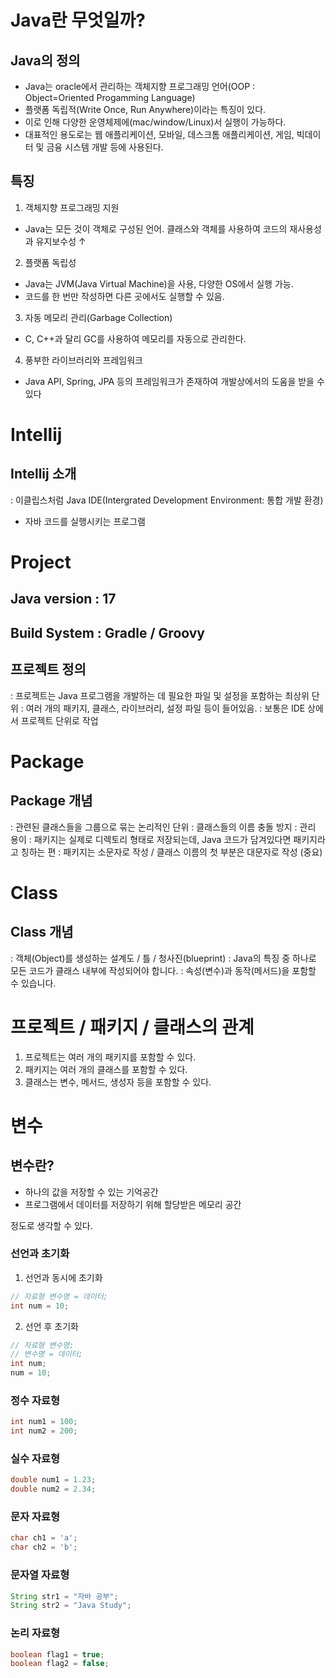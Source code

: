 # Java란 무엇일까?

## Java의 정의
- Java는 oracle에서 관리하는 객체지향 프로그래밍 언어(OOP : Object=Oriented Progamming Language)
- 플랫폼 독립적(Write Once, Run Anywhere)이라는 특징이 있다.
- 이로 인해 다양한 운영체제에(mac/window/Linux)서 실행이 가능하다.
- 대표적인 용도로는 웹 애플리케이션, 모바일, 데스크톰 애플리케이션, 게임, 빅데이터 및 금융 시스템 개발 등에 사용된다.

## 특징
1. 객체지향 프로그래밍 지원
- Java는 모든 것이 객체로 구성된 언어. 클래스와 객체를 사용하여 코드의 재사용성과 유지보수성 ↑
2. 플랫폼 독립성
- Java는 JVM(Java Virtual Machine)을 사용, 다양한 OS에서 실행 가능.
- 코드를 한 번만 작성하면 다른 곳에서도 실행할 수 있음.
3. 자동 메모리 관리(Garbage Collection)
- C, C++과 달리 GC를 사용하여 메모리를 자동으로 관리한다.
4. 풍부한 라이브러리와 프레임워크
- Java API, Spring, JPA 등의 프레임워크가 존재하여 개발상에서의 도움을 받을 수 있다


# Intellij
## Intellij 소개
: 이클립스처럼 Java IDE(Intergrated Development Environment: 통합 개발 환경)
- 자바 코드를 실행시키는 프로그램

# Project
## Java version : 17
## Build System : Gradle / Groovy

## 프로젝트 정의
: 프로젝트는 Java 프로그램을 개발하는 데 필요한 파일 및 설정을 포함하는 최상위 단위
: 여러 개의 패키지, 클래스, 라이브러리, 설정 파일 등이 들어있음.
: 보통은 IDE 상에서 프로젝트 단위로 작업

# Package
## Package 개념

: 관련된 클래스들을 그룹으로 묶는 논리적인 단위
: 클래스들의 이름 충돌 방지
: 관리 용이
: 패키지는 실제로 디렉토리 형태로 저장되는데, Java 코드가 담겨있다면 패키지라고 칭하는 편
: 패키지는 소문자로 작성 / 클래스 이름의 첫 부분은 대문자로 작성 (중요)

# Class
## Class 개념

: 객체(Object)를 생성하는 설계도 / 틀 / 청사진(blueprint)
: Java의 특징 중 하나로 모든 코드가 클래스 내부에 작성되어야 합니다.
: 속성(변수)과 동작(메서드)을 포함할 수 있습니다.

# 프로젝트 / 패키지 / 클래스의 관계
1. 프로젝트는 여러 개의 패키지를 포함할 수 있다.
2. 패키지는 여러 개의 클래스를 포함할 수 있다.
3. 클래스는 변수, 메서드, 생성자 등을 포함할 수 있다.

# 변수
## 변수란?

- 하나의 값을 저장할 수 있는 기억공간
- 프로그램에서 데이터를 저장하기 위해 할당받은 메모리 공간

정도로 생각할 수 있다.


### 선언과 초기화
1. 선언과 동시에 초기화
```Java
// 자료형 변수명 = 데이터;
int num = 10;
```


2. 선언 후 초기화
```Java
// 자료형 변수명;
// 변수명 = 데이터;
int num;
num = 10;
```

### 정수 자료형
```Java
int num1 = 100;
int num2 = 200;
```

### 실수 자료형
```Java
double num1 = 1.23;
double num2 = 2.34;
```

### 문자 자료형
```Java
char ch1 = 'a';
char ch2 = 'b';
```

### 문자열  자료형
```Java
String str1 = "자바 공부";
String str2 = "Java Study";
```

### 논리 자료형
```Java
boolean flag1 = true;
boolean flag2 = false;
```

















